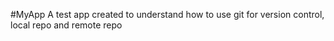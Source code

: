 #MyApp
A test app created to understand how to use git for version control, local repo and remote repo